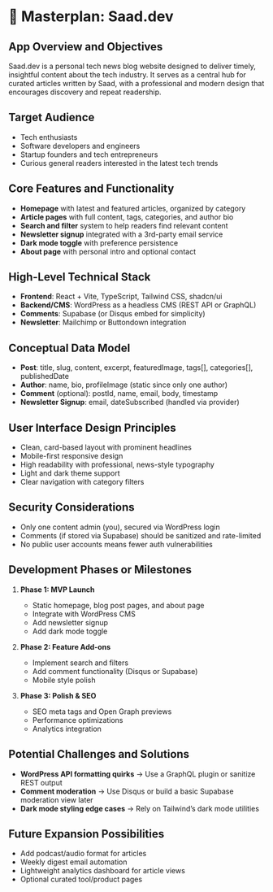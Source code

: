 # 📄 Masterplan: Saad.dev

## App Overview and Objectives

Saad.dev is a personal tech news blog website designed to deliver timely, insightful content about the tech industry. It serves as a central hub for curated articles written by Saad, with a professional and modern design that encourages discovery and repeat readership.

## Target Audience

* Tech enthusiasts
* Software developers and engineers
* Startup founders and tech entrepreneurs
* Curious general readers interested in the latest tech trends

## Core Features and Functionality

* **Homepage** with latest and featured articles, organized by category
* **Article pages** with full content, tags, categories, and author bio
* **Search and filter** system to help readers find relevant content
* **Newsletter signup** integrated with a 3rd-party email service
* **Dark mode toggle** with preference persistence
* **About page** with personal intro and optional contact

## High-Level Technical Stack

* **Frontend**: React + Vite, TypeScript, Tailwind CSS, shadcn/ui
* **Backend/CMS**: WordPress as a headless CMS (REST API or GraphQL)
* **Comments**: Supabase (or Disqus embed for simplicity)
* **Newsletter**: Mailchimp or Buttondown integration

## Conceptual Data Model

* **Post**: title, slug, content, excerpt, featuredImage, tags\[], categories\[], publishedDate
* **Author**: name, bio, profileImage (static since only one author)
* **Comment** (optional): postId, name, email, body, timestamp
* **Newsletter Signup**: email, dateSubscribed (handled via provider)

## User Interface Design Principles

* Clean, card-based layout with prominent headlines
* Mobile-first responsive design
* High readability with professional, news-style typography
* Light and dark theme support
* Clear navigation with category filters

## Security Considerations

* Only one content admin (you), secured via WordPress login
* Comments (if stored via Supabase) should be sanitized and rate-limited
* No public user accounts means fewer auth vulnerabilities

## Development Phases or Milestones

1. **Phase 1: MVP Launch**

   * Static homepage, blog post pages, and about page
   * Integrate with WordPress CMS
   * Add newsletter signup
   * Add dark mode toggle

2. **Phase 2: Feature Add-ons**

   * Implement search and filters
   * Add comment functionality (Disqus or Supabase)
   * Mobile style polish

3. **Phase 3: Polish & SEO**

   * SEO meta tags and Open Graph previews
   * Performance optimizations
   * Analytics integration

## Potential Challenges and Solutions

* **WordPress API formatting quirks** → Use a GraphQL plugin or sanitize REST output
* **Comment moderation** → Use Disqus or build a basic Supabase moderation view later
* **Dark mode styling edge cases** → Rely on Tailwind’s dark mode utilities

## Future Expansion Possibilities

* Add podcast/audio format for articles
* Weekly digest email automation
* Lightweight analytics dashboard for article views
* Optional curated tool/product pages

